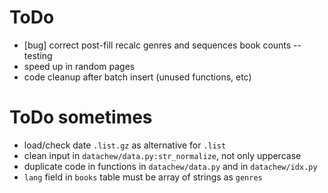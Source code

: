 # ToDo

- [bug] correct post-fill recalc genres and sequences book counts -- testing
- speed up in random pages
- code cleanup after batch insert (unused functions, etc)

# ToDo sometimes

- load/check date `.list.gz` as alternative for `.list`
- clean input in `datachew/data.py:str_normalize`, not only uppercase
- duplicate code in functions in `datachew/data.py` and in `datachew/idx.py`
- `lang` field in `books` table must be array of strings as `genres`

